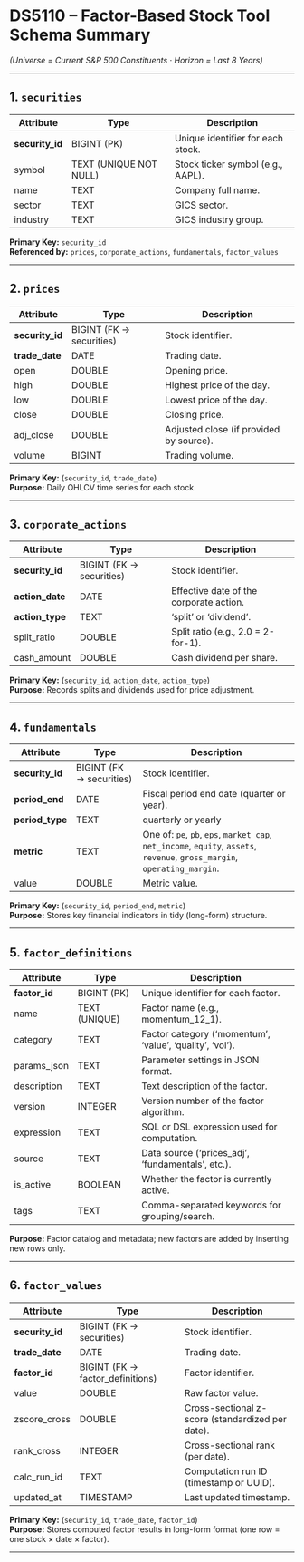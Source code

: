 #  DS5110 – Factor-Based Stock Tool Schema Summary
*(Universe = Current S&P 500 Constituents · Horizon = Last 8 Years)*

---

## 1. `securities`
| Attribute | Type | Description |
|------------|------|-------------|
| **security_id** | BIGINT (PK) | Unique identifier for each stock. |
| symbol | TEXT (UNIQUE NOT NULL) | Stock ticker symbol (e.g., AAPL). |
| name | TEXT | Company full name. |
| sector | TEXT | GICS sector. |
| industry | TEXT | GICS industry group. |

**Primary Key:** `security_id`  
**Referenced by:** `prices`, `corporate_actions`, `fundamentals`, `factor_values`

---

## 2. `prices`
| Attribute | Type | Description |
|------------|------|-------------|
| **security_id** | BIGINT (FK → securities) | Stock identifier. |
| **trade_date** | DATE | Trading date. |
| open | DOUBLE | Opening price. |
| high | DOUBLE | Highest price of the day. |
| low | DOUBLE | Lowest price of the day. |
| close | DOUBLE | Closing price. |
| adj_close | DOUBLE | Adjusted close (if provided by source). |
| volume | BIGINT | Trading volume. |

**Primary Key:** (`security_id`, `trade_date`)  
**Purpose:** Daily OHLCV time series for each stock.

---

## 3. `corporate_actions`
| Attribute | Type | Description |
|------------|------|-------------|
| **security_id** | BIGINT (FK → securities) | Stock identifier. |
| **action_date** | DATE | Effective date of the corporate action. |
| **action_type** | TEXT | ‘split’ or ‘dividend’. |
| split_ratio | DOUBLE | Split ratio (e.g., 2.0 = 2-for-1). |
| cash_amount | DOUBLE | Cash dividend per share. |

**Primary Key:** (`security_id`, `action_date`, `action_type`)  
**Purpose:** Records splits and dividends used for price adjustment.

---

## 4. `fundamentals`
| Attribute | Type | Description |
|---|---|---|
| **security_id** | BIGINT (FK → securities) | Stock identifier. |
| **period_end** | DATE | Fiscal period end date (quarter or year). |
| **period_type** | TEXT | quarterly or yearly
| **metric** | TEXT | One of: `pe`, `pb`, `eps`, `market cap`, `net_income`, `equity`, `assets`, `revenue`, `gross_margin`, `operating_margin`. |
| value | DOUBLE | Metric value. |

**Primary Key:** (`security_id`, `period_end`, `metric`)  
**Purpose:** Stores key financial indicators in tidy (long-form) structure.

---

## 5. `factor_definitions`
| Attribute | Type | Description |
|------------|------|-------------|
| **factor_id** | BIGINT (PK) | Unique identifier for each factor. |
| name | TEXT (UNIQUE) | Factor name (e.g., momentum_12_1). |
| category | TEXT | Factor category (‘momentum’, ‘value’, ‘quality’, ‘vol’). |
| params_json | TEXT | Parameter settings in JSON format. |
| description | TEXT | Text description of the factor. |
| version | INTEGER | Version number of the factor algorithm. |
| expression | TEXT | SQL or DSL expression used for computation. |
| source | TEXT | Data source (‘prices_adj’, ‘fundamentals’, etc.). |
| is_active | BOOLEAN | Whether the factor is currently active. |
| tags | TEXT | Comma-separated keywords for grouping/search. |

**Purpose:** Factor catalog and metadata; new factors are added by inserting new rows only.

---

## 6. `factor_values`
| Attribute | Type | Description |
|------------|------|-------------|
| **security_id** | BIGINT (FK → securities) | Stock identifier. |
| **trade_date** | DATE | Trading date. |
| **factor_id** | BIGINT (FK → factor_definitions) | Factor identifier. |
| value | DOUBLE | Raw factor value. |
| zscore_cross | DOUBLE | Cross-sectional z-score (standardized per date). |
| rank_cross | INTEGER | Cross-sectional rank (per date). |
| calc_run_id | TEXT | Computation run ID (timestamp or UUID). |
| updated_at | TIMESTAMP | Last updated timestamp. |

**Primary Key:** (`security_id`, `trade_date`, `factor_id`)  
**Purpose:** Stores computed factor results in long-form format (one row = one stock × date × factor).

---